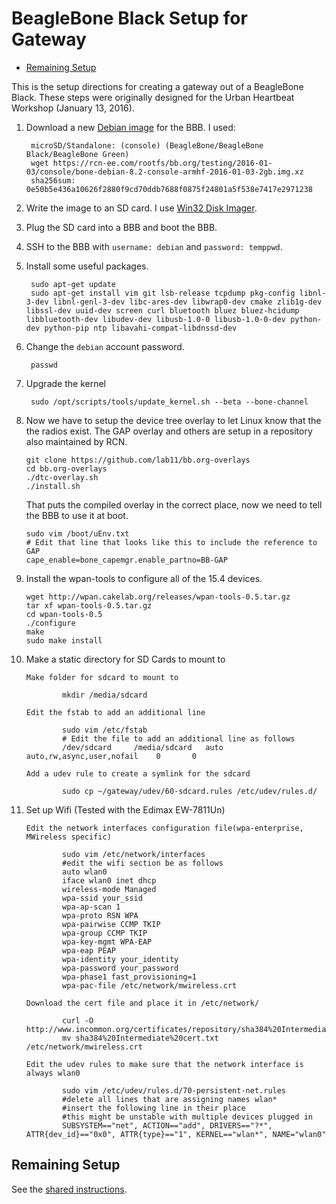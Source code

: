 BeagleBone Black Setup for Gateway
==================================

<!-- START doctoc generated TOC please keep comment here to allow auto update -->
<!-- DON'T EDIT THIS SECTION, INSTEAD RE-RUN doctoc TO UPDATE -->


- [Remaining Setup](#remaining-setup)

<!-- END doctoc generated TOC please keep comment here to allow auto update -->

This is the setup directions for creating a gateway out of a
BeagleBone Black. These steps were originally designed for the
Urban Heartbeat Workshop (January 13, 2016).

1. Download a new
[Debian image](http://elinux.org/Beagleboard:BeagleBoneBlack_Debian#Jessie_Snapshot_console)
for the BBB. I used:

        microSD/Standalone: (console) (BeagleBone/BeagleBone Black/BeagleBone Green)
        wget https://rcn-ee.com/rootfs/bb.org/testing/2016-01-03/console/bone-debian-8.2-console-armhf-2016-01-03-2gb.img.xz
        sha256sum: 0e50b5e436a10626f2880f9cd70ddb7688f0875f24801a5f538e7417e2971238

2. Write the image to an SD card. I use
[Win32 Disk Imager](http://sourceforge.net/projects/win32diskimager/).

3. Plug the SD card into a BBB and boot the BBB.

4. SSH to the BBB with `username: debian` and `password: temppwd`.

5. Install some useful packages.

        sudo apt-get update
        sudo apt-get install vim git lsb-release tcpdump pkg-config libnl-3-dev libnl-genl-3-dev libc-ares-dev libwrap0-dev cmake zlib1g-dev libssl-dev uuid-dev screen curl bluetooth bluez bluez-hcidump libbluetooth-dev libudev-dev libusb-1.0-0 libusb-1.0-0-dev python-dev python-pip ntp libavahi-compat-libdnssd-dev



7. Change the `debian` account password.

        passwd



9. Upgrade the kernel

        sudo /opt/scripts/tools/update_kernel.sh --beta --bone-channel

10. Now we have to setup the device tree overlay to let Linux know that the the radios exist.
The GAP overlay and others are setup in a repository also maintained by RCN.

        git clone https://github.com/lab11/bb.org-overlays
        cd bb.org-overlays
        ./dtc-overlay.sh
        ./install.sh

    That puts the compiled overlay in the correct place, now we need to tell the BBB to use it at boot.

        sudo vim /boot/uEnv.txt
        # Edit that line that looks like this to include the reference to GAP
        cape_enable=bone_capemgr.enable_partno=BB-GAP

11. Install the wpan-tools to configure all of the 15.4 devices.

        wget http://wpan.cakelab.org/releases/wpan-tools-0.5.tar.gz
        tar xf wpan-tools-0.5.tar.gz
        cd wpan-tools-0.5
        ./configure
        make
        sudo make install

12. Make a static directory for SD Cards to mount to


        Make folder for sdcard to mount to
        
                mkdir /media/sdcard

        Edit the fstab to add an additional line

                sudo vim /etc/fstab
                # Edit the file to add an additional line as follows
                /dev/sdcard     /media/sdcard   auto    auto,rw,async,user,nofail    0       0
        
        Add a udev rule to create a symlink for the sdcard

                sudo cp ~/gateway/udev/60-sdcard.rules /etc/udev/rules.d/

13. Set up Wifi (Tested with the Edimax EW-7811Un)
	
		Edit the network interfaces configuration file(wpa-enterprise, MWireless specific)

				sudo vim /etc/network/interfaces
				#edit the wifi section be as follows
				auto wlan0
				iface wlan0 inet dhcp
				wireless-mode Managed
				wpa-ssid your_ssid 
				wpa-ap-scan 1
				wpa-proto RSN WPA
				wpa-pairwise CCMP TKIP
				wpa-group CCMP TKIP
				wpa-key-mgmt WPA-EAP
				wpa-eap PEAP
				wpa-identity your_identity
				wpa-password your_password
				wpa-phase1 fast_provisioning=1
				wpa-pac-file /etc/network/mwireless.crt

		Download the cert file and place it in /etc/network/

				curl -O http://www.incommon.org/certificates/repository/sha384%20Intermediate%20cert.txt
				mv sha384%20Intermediate%20cert.txt /etc/network/mwireless.crt

		Edit the udev rules to make sure that the network interface is always wlan0

				sudo vim /etc/udev/rules.d/70-persistent-net.rules
				#delete all lines that are assigning names wlan*
				#insert the following line in their place
				#this might be unstable with multiple devices plugged in
				SUBSYSTEM=="net", ACTION=="add", DRIVERS=="?*", ATTR{dev_id}=="0x0", ATTR{type}=="1", KERNEL=="wlan*", NAME="wlan0"

Remaining Setup
---------------

See the
[shared instructions](https://github.com/terraswarm/urban-heartbeat-kit/blob/master/docs/gateway-setup-scratch-common.md).


